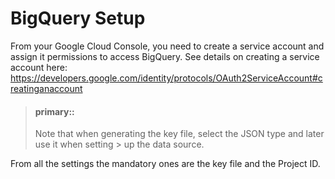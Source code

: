 # BigQuery Setup

From your Google Cloud Console, you need to create a service account and assign it permissions to access BigQuery. See details on creating a service account here: https://developers.google.com/identity/protocols/OAuth2ServiceAccount#creatinganaccount

> #### primary::
>
> Note that when generating the key file, select the JSON type and later use it when setting > up the data source.

From all the settings the mandatory ones are the key file and the Project ID.
